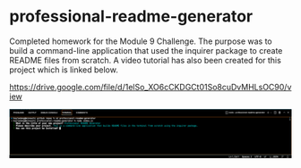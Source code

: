 # professional-readme-generator
Completed homework for the Module 9 Challenge. The purpose was to build a command-line application that used the inquirer package to create README files from scratch. A video tutorial has also been created for this project which is linked below.

https://drive.google.com/file/d/1elSo_XO6cCKDGCt01So8cuDvMHLsOC90/view

![Terminal Screenshot](./utils/images/Screen%20Shot%202022-08-14%20at%203.13.38%20PM.png)